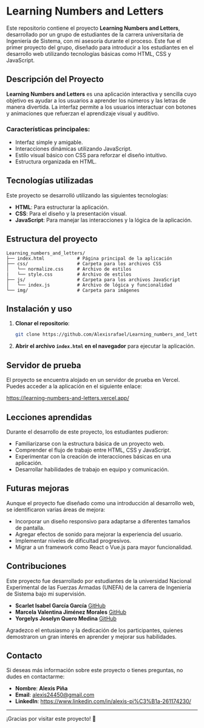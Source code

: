 
# Learning Numbers and Letters

Este repositorio contiene el proyecto **Learning Numbers and Letters**, desarrollado por un grupo de estudiantes de la carrera universitaria de Ingeniería de Sistema, con mi asesoría durante el proceso. Este fue el primer proyecto del grupo, diseñado para introducir a los estudiantes en el desarrollo web utilizando tecnologías básicas como HTML, CSS y JavaScript.

## Descripción del Proyecto

**Learning Numbers and Letters** es una aplicación interactiva y sencilla cuyo objetivo es ayudar a los usuarios a aprender los números y las letras de manera divertida. La interfaz permite a los usuarios interactuar con botones y animaciones que refuerzan el aprendizaje visual y auditivo.

### Características principales:
- Interfaz simple y amigable.
- Interacciones dinámicas utilizando JavaScript.
- Estilo visual básico con CSS para reforzar el diseño intuitivo.
- Estructura organizada en HTML.

## Tecnologías utilizadas

Este proyecto se desarrolló utilizando las siguientes tecnologías:
- **HTML**: Para estructurar la aplicación.
- **CSS**: Para el diseño y la presentación visual.
- **JavaScript**: Para manejar las interacciones y la lógica de la aplicación.

## Estructura del proyecto

```
Learning_numbers_and_letters/
├── index.html            # Página principal de la aplicación
├── css/                  # Carpeta para los archivos CSS
│   └── normalize.css     # Archivo de estilos 
|   └── style.css         # Archivo de estilos
├── js/                   # Carpeta para los archivos JavaScript
│   └── index.js          # Archivo de lógica y funcionalidad
└── img/                  # Carpeta para imágenes
```

## Instalación y uso

1. **Clonar el repositorio**:
   ```bash
   git clone https://github.com/Alexisrafael/Learning_numbers_and_letters.git
   ```

2. **Abrir el archivo `index.html` en el navegador** para ejecutar la aplicación.

## Servidor de prueba

El proyecto se encuentra alojado en un servidor de prueba en Vercel. Puedes acceder a la aplicación en el siguiente enlace:

https://learning-numbers-and-letters.vercel.app/

## Lecciones aprendidas

Durante el desarrollo de este proyecto, los estudiantes pudieron:
- Familiarizarse con la estructura básica de un proyecto web.
- Comprender el flujo de trabajo entre HTML, CSS y JavaScript.
- Experimentar con la creación de interacciones básicas en una aplicación.
- Desarrollar habilidades de trabajo en equipo y comunicación.

## Futuras mejoras

Aunque el proyecto fue diseñado como una introducción al desarrollo web, se identificaron varias áreas de mejora:
- Incorporar un diseño responsivo para adaptarse a diferentes tamaños de pantalla.
- Agregar efectos de sonido para mejorar la experiencia del usuario.
- Implementar niveles de dificultad progresivos.
- Migrar a un framework como React o Vue.js para mayor funcionalidad.

## Contribuciones

Este proyecto fue desarrollado por estudiantes de la universidad Nacional Experimental de las Fuerzas Armadas (UNEFA) de la carrera de Ingeniería de Sistema bajo mi supervisión.

- **Scarlet Isabel García García** [GitHub](https://github.com/ScarletIGG)
- **Marcela Valentina Jiménez Morales** [GitHub](https://github.com/marcelajM12)
- **Yorgelys Joselyn Quero Medina** [GitHub](https://github.com/yorgelysjmj)

Agradezco el entusiasmo y la dedicación de los participantes, quienes demostraron un gran interés en aprender y mejorar sus habilidades.

## Contacto

Si deseas más información sobre este proyecto o tienes preguntas, no dudes en contactarme:
- **Nombre**: **Alexis Piña**
- **Email**: alexis24450@gmail.com
- **LinkedIn**: https://www.linkedin.com/in/alexis-pi%C3%B1a-261174230/

---

¡Gracias por visitar este proyecto! 🎉